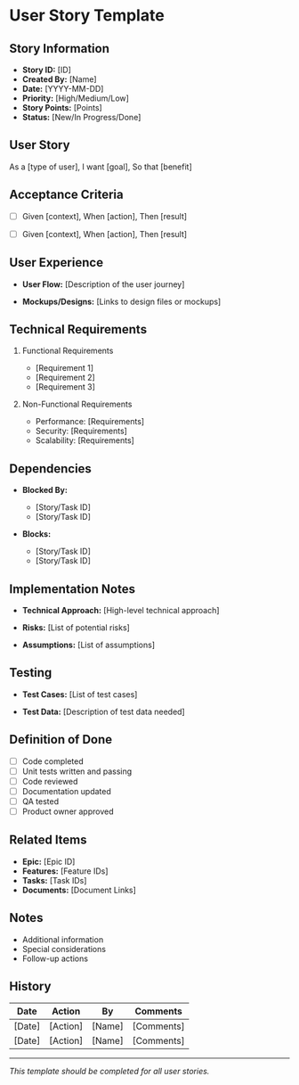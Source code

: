 # User Story Template

## Story Information
- **Story ID:** [ID]
- **Created By:** [Name]
- **Date:** [YYYY-MM-DD]
- **Priority:** [High/Medium/Low]
- **Story Points:** [Points]
- **Status:** [New/In Progress/Done]

## User Story
As a [type of user],
I want [goal],
So that [benefit]

## Acceptance Criteria
- [ ] Given [context],
  When [action],
  Then [result]

- [ ] Given [context],
  When [action],
  Then [result]

## User Experience
- **User Flow:**
  [Description of the user journey]

- **Mockups/Designs:**
  [Links to design files or mockups]

## Technical Requirements
1. Functional Requirements
   - [Requirement 1]
   - [Requirement 2]
   - [Requirement 3]

2. Non-Functional Requirements
   - Performance: [Requirements]
   - Security: [Requirements]
   - Scalability: [Requirements]

## Dependencies
- **Blocked By:**
  - [Story/Task ID]
  - [Story/Task ID]

- **Blocks:**
  - [Story/Task ID]
  - [Story/Task ID]

## Implementation Notes
- **Technical Approach:**
  [High-level technical approach]

- **Risks:**
  [List of potential risks]

- **Assumptions:**
  [List of assumptions]

## Testing
- **Test Cases:**
  [List of test cases]

- **Test Data:**
  [Description of test data needed]

## Definition of Done
- [ ] Code completed
- [ ] Unit tests written and passing
- [ ] Code reviewed
- [ ] Documentation updated
- [ ] QA tested
- [ ] Product owner approved

## Related Items
- **Epic:** [Epic ID]
- **Features:** [Feature IDs]
- **Tasks:** [Task IDs]
- **Documents:** [Document Links]

## Notes
- Additional information
- Special considerations
- Follow-up actions

## History
| Date | Action | By | Comments |
|------|--------|----|----------|
| [Date] | [Action] | [Name] | [Comments] |
| [Date] | [Action] | [Name] | [Comments] |

---
*This template should be completed for all user stories.* 